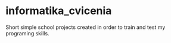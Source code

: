 # informatika_cvicenia
Short simple school projects created in order to train and test my programing skills.
